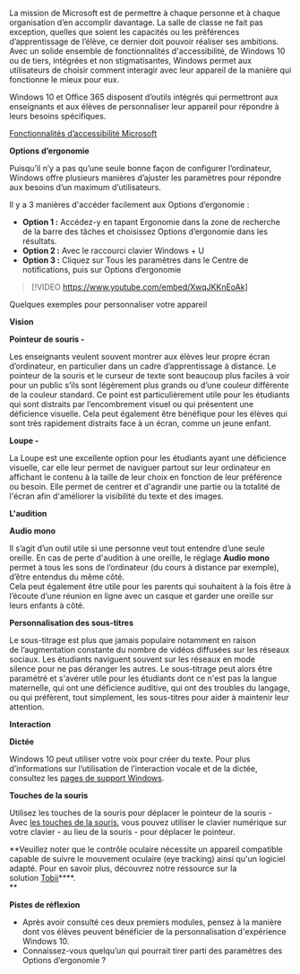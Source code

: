 

La mission de Microsoft est de permettre à chaque personne et à chaque organisation d’en accomplir davantage. La salle de classe ne fait pas exception, quelles que soient les capacités ou les préférences d’apprentissage de l’élève, ce dernier doit pouvoir réaliser ses ambitions.  
Avec un solide ensemble de fonctionnalités d'accessibilité, de Windows 10 ou de tiers, intégrées et non stigmatisantes, Windows permet aux utilisateurs de choisir comment interagir avec leur appareil de la manière qui fonctionne le mieux pour eux.  

Windows 10 et Office 365 disposent d’outils intégrés qui permettront aux enseignants et aux élèves de personnaliser leur appareil pour répondre à leurs besoins spécifiques.

<a href="http://aka.ms/AccessibilitySway" target="_blank">Fonctionnalités d’accessibilité Microsoft</a>  
  

**Options d’ergonomie**

Puisqu’il n’y a pas qu’une seule bonne façon de configurer l’ordinateur, Windows offre plusieurs manières d’ajuster les paramètres pour répondre aux besoins d’un maximum d’utilisateurs.

Il y a 3 manières d'accéder facilement aux Options d’ergonomie :

*   **Option 1 :** Accédez-y en tapant Ergonomie dans la zone de recherche de la barre des tâches et choisissez Options d’ergonomie dans les résultats.
*   **Option 2 :** Avec le raccourci clavier Windows + U 
*   **Option 3 :** Cliquez sur Tous les paramètres dans le Centre de notifications, puis sur Options d’ergonomie

> [!VIDEO https://www.youtube.com/embed/XwqJKKnEoAk]

Quelques exemples pour personnaliser votre appareil

**Vision**

**Pointeur de souris -**

Les enseignants veulent souvent montrer aux élèves leur propre écran d’ordinateur, en particulier dans un cadre d’apprentissage à distance. Le pointeur de la souris et le curseur de texte sont beaucoup plus faciles à voir pour un public s’ils sont légèrement plus grands ou d’une couleur différente de la couleur standard. Ce point est particulièrement utile pour les étudiants qui sont distraits par l’encombrement visuel ou qui présentent une déficience visuelle. Cela peut également être bénéfique pour les élèves qui sont très rapidement distraits face à un écran, comme un jeune enfant.

**Loupe -**

La Loupe est une excellente option pour les étudiants ayant une déficience visuelle, car elle leur permet de naviguer partout sur leur ordinateur en affichant le contenu à la taille de leur choix en fonction de leur préférence ou besoin. Elle permet de centrer et d'agrandir une partie ou la totalité de l'écran afin d'améliorer la visibilité du texte et des images.

**L'audition**

**Audio mono** 

Il s’agit d’un outil utile si une personne veut tout entendre d’une seule oreille. En cas de perte d'audition à une oreille, le réglage **Audio mono** permet à tous les sons de l’ordinateur (du cours à distance par exemple), d’être entendus du même côté.  
Cela peut également être utile pour les parents qui souhaitent à la fois être à l’écoute d’une réunion en ligne avec un casque et garder une oreille sur leurs enfants à côté.

**Personnalisation des sous-titres**

Le sous-titrage est plus que jamais populaire notamment en raison de l’augmentation constante du nombre de vidéos diffusées sur les réseaux sociaux. Les étudiants naviguent souvent sur les réseaux en mode silence pour ne pas déranger les autres. Le sous-titrage peut alors être paramétré et s'avérer utile pour les étudiants dont ce n'est pas la langue maternelle, qui ont une déficience auditive, qui ont des troubles du langage, ou qui préfèrent, tout simplement, les sous-titres pour aider à maintenir leur attention.

**Interaction**

**Dictée** 

Windows 10 peut utiliser votre voix pour créer du texte. Pour plus d’informations sur l’utilisation de l’interaction vocale et de la dictée, consultez les <a href="https://support.microsoft.com/fr-fr/windows/utiliser-la-dict%C3%A9e-pour-parler-au-lieu-de-taper-sur-votre-pc-fec94565-c4bd-329d-e59a-af033fa5689f" target="_blank">pages de support Windows</a>.

**Touches de la souris** 

Utilisez les touches de la souris pour déplacer le pointeur de la souris - Avec <a href="https://support.microsoft.com/fr-fr/windows/utiliser-les-touches-souris-pour-d%C3%A9placer-le-pointeur-de-la-souris-9e0c72c8-b882-7918-8e7b-391fd62adf33" target="_blank">les touches de la souris</a>, vous pouvez utiliser le clavier numérique sur votre clavier - au lieu de la souris - pour déplacer le pointeur.

**Veuillez noter que le contrôle oculaire nécessite un appareil compatible capable de suivre le mouvement oculaire (eye tracking) ainsi qu'un logiciel adapté. Pour en savoir plus, découvrez notre ressource sur la solution <a href="https://education.microsoft.com/fr-fr/resource/02378c2c" target="_blank">Tobii</a>****.  
**

**Pistes de réflexion**

*   Après avoir consulté ces deux premiers modules, pensez à la manière dont vos élèves peuvent bénéficier de la personnalisation d'expérience Windows 10.
*   Connaissez-vous quelqu’un qui pourrait tirer parti des paramètres des Options d’ergonomie ?
